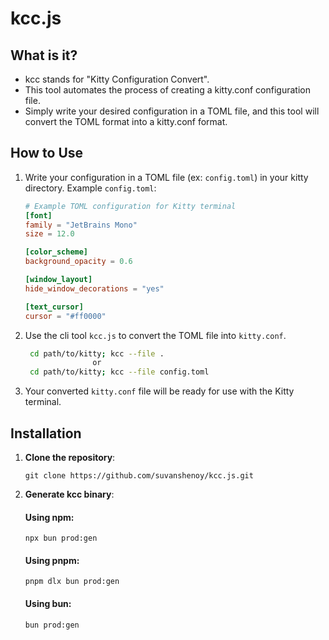 # kcc.js

## What is it?

- kcc stands for "Kitty Configuration Convert".
- This tool automates the process of creating a kitty.conf configuration file.
- Simply write your desired configuration in a TOML file, and this tool will convert the TOML format into a kitty.conf format.

## How to Use

1. Write your configuration in a TOML file (ex: `config.toml`) in your kitty directory.
   Example `config.toml`:

   ```toml
   # Example TOML configuration for Kitty terminal
   [font]
   family = "JetBrains Mono"
   size = 12.0

   [color_scheme]
   background_opacity = 0.6

   [window_layout]
   hide_window_decorations = "yes"

   [text_cursor]
   cursor = "#ff0000"

   ```

1. Use the cli tool `kcc.js` to convert the TOML file into `kitty.conf`.

   ```bash
    cd path/to/kitty; kcc --file .
                  or
    cd path/to/kitty; kcc --file config.toml
   ```

1. Your converted `kitty.conf` file will be ready for use with the Kitty terminal.

## Installation

1. **Clone the repository**:

   ```
   git clone https://github.com/suvanshenoy/kcc.js.git
   ```

1. **Generate kcc binary**:

   #### Using npm:
   ```
   npx bun prod:gen
   ```

   #### Using pnpm:
   ```
   pnpm dlx bun prod:gen
   ```

   #### Using bun:
   ```
   bun prod:gen
   ```
